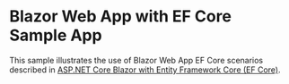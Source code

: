 # Blazor Web App with EF Core Sample App

This sample illustrates the use of Blazor Web App EF Core scenarios described in [ASP.NET Core Blazor with Entity Framework Core (EF Core)](https://learn.microsoft.com/aspnet/core/blazor/blazor-ef-core).

